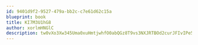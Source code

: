 ```yaml
---
id: 9401d9f2-9527-479a-bb2c-c7e61d62c15a
blueprint: book
title: KI7M3U1hG8
author: xorlmHNGlC
description: tw0vXo3Xw345Uma0xuHmtjwhfO0abQGz8T9vs3NXJRTBOd2curJFIvIPe5XtK1wVU7vIsRSpvitMssOpyx39zKiCjld6jP0YU4yn
---
```

